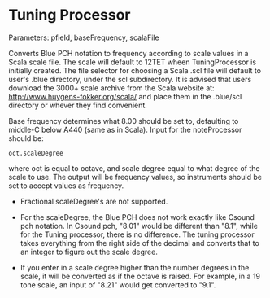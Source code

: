# Tuning Processor

Parameters: pfield, baseFrequency, scalaFile

Converts Blue PCH notation to frequency according to scale values in a
Scala scale file. The scale will default to 12TET wheen TuningProcessor
is initially created. The file selector for choosing a Scala .scl file
will default to user's .blue directory, under the scl subdirectory. It
is advised that users download the 3000+ scale archive from the Scala
website at: http://www.huygens-fokker.org/scala/ and place them in the
.blue/scl directory or whever they find convenient.

Base frequency determines what 8.00 should be set to, defaulting to
middle-C below A440 (same as in Scala). Input for the noteProcessor
should be:

    oct.scaleDegree

where oct is equal to octave, and scale degree equal to what degree of
the scale to use. The output will be frequency values, so instruments
should be set to accept values as frequency.

  - Fractional scaleDegree's are not supported.

  - For the scaleDegree, the Blue PCH does not work exactly like Csound
    pch notation. In Csound pch, "8.01" would be different than "8.1",
    while for the Tuning processor, there is no difference. The tuning
    processor takes everything from the right side of the decimal and
    converts that to an integer to figure out the scale degree.

  - If you enter in a scale degree higher than the number degrees in the
    scale, it will be converted as if the octave is raised. For example,
    in a 19 tone scale, an input of "8.21" would get converted to "9.1".
